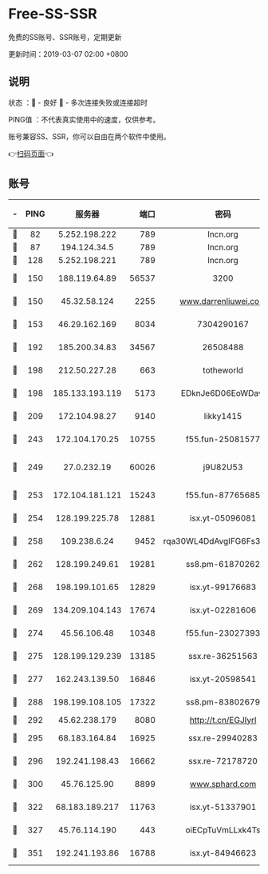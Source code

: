 # Free-SS-SSR

免费的SS账号、SSR账号，定期更新

更新时间：2019-03-07 02:00 +0800

## 说明

状态     ：🙂 - 良好 🙁 - 多次连接失败或连接超时

PING值   ：不代表真实使用中的速度，仅供参考。

账号兼容SS、SSR，你可以自由在两个软件中使用。

👉[扫码页面](https://liesauer.github.io/Free-SS-SSR/)👈

## 账号

|-|PING|服务器|端口|密码|加密方式|区域|
|:----:|:----:|:-----:|-----:|:----:|:----:|:----:|
|🙂|82|5.252.198.222|789|lncn.org|rc4|JP|
|🙂|87|194.124.34.5|789|lncn.org|rc4|JP|
|🙂|128|5.252.198.221|789|lncn.org|rc4|JP|
|🙂|150|188.119.64.89|56537|3200|aes-256-cfb|RU|
|🙂|150|45.32.58.124|2255|www.darrenliuwei.com|aes-256-cfb|JP|
|🙂|153|46.29.162.169|8034|7304290167|aes-256-cfb|RU|
|🙂|192|185.200.34.83|34567|26508488|aes-256-cfb|US|
|🙂|198|212.50.227.28|663|totheworld|aes-256-cfb|US|
|🙂|198|185.133.193.119|5173|EDknJe6D06EoWDaw|aes-256-cfb|US|
|🙂|209|172.104.98.27|9140|likky1415|aes-256-cfb|JP|
|🙂|243|172.104.170.25|10755|f55.fun-25081577|aes-256-cfb|SG|
|🙂|249|27.0.232.19|60026|j9U82U53|xchacha20-ietf-poly1305|HK|
|🙂|253|172.104.181.121|15243|f55.fun-87765685|aes-256-cfb|SG|
|🙂|254|128.199.225.78|12881|isx.yt-05096081|aes-256-cfb|SG|
|🙂|258|109.238.6.24|9452|rqa30WL4DdAvgIFG6Fs3znzTa|aes-256-cfb|FR|
|🙂|262|128.199.249.61|19281|ss8.pm-61870262|aes-256-cfb|SG|
|🙂|268|198.199.101.65|12829|isx.yt-99176683|aes-256-cfb|US|
|🙂|269|134.209.104.143|17674|isx.yt-02281606|aes-256-cfb|SG|
|🙂|274|45.56.106.48|10348|f55.fun-23027393|aes-256-cfb|US|
|🙂|275|128.199.129.239|13185|ssx.re-36251563|aes-256-cfb|SG|
|🙂|277|162.243.139.50|16846|isx.yt-20598541|aes-256-cfb|US|
|🙂|288|198.199.108.105|17322|ss8.pm-83802679|aes-256-cfb|US|
|🙂|292|45.62.238.179|8080|http://t.cn/EGJIyrl|rc4-md5|CA|
|🙂|295|68.183.164.84|16925|ssx.re-29940283|aes-256-cfb|US|
|🙂|296|192.241.198.43|16662|ssx.re-72178720|aes-256-cfb|US|
|🙂|300|45.76.125.90|8899|www.sphard.com|aes-256-cfb|AU|
|🙂|322|68.183.189.217|11763|isx.yt-51337901|aes-256-cfb|SG|
|🙂|327|45.76.114.190|443|oiECpTuVmLLxk4Ts|aes-256-cfb|AU|
|🙂|351|192.241.193.86|16788|isx.yt-84946623|aes-256-cfb|US|
